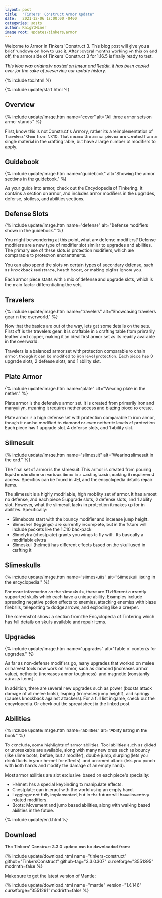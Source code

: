 ```yaml
---
layout: post
title:  "Tinkers' Construct Armor Update"
date:   2021-12-06 12:00:00 -0400
categories: posts
author: KnightMiner
image_root: updates/tinkers/armor
---
```


Welcome to Armor in Tinkers' Construct 3. This blog post will give you a brief rundown on how to use it. After several months working on this on and off, the armor side of Tinkers' Construct 3 for 1.16.5 is finally ready to test.

*This blog was originally posted [on Imgur](https://imgur.com/a/tinkers-construct-3-armor-wkYPPzp) and [Reddit](https://www.reddit.com/r/feedthebeast/comments/ra0t9g/comment/hnfjfax/?utm_source=share&utm_medium=web3x&utm_name=web3xcss&utm_term=1&utm_content=share_button). It has been copied over for the sake of preserving our update history.*

{% include toc.html %}

{% include update/start.html %}

## Overview

{% include update/image.html name="cover" alt="All three armor sets on armor stands." %}

First, know this is not Construct's Armory, rather its a reimplementation of Travelers' Gear from 1.7.10. That means the armor pieces are created from a single material in the crafting table, but have a large number of modifiers to apply.

## Guidebook

{% include update/image.html name="guidebook" alt="Showing the armor sections in the guidebook." %}

As your guide into armor, check out the Encyclopedia of Tinkering. It contains a section on armor, and includes armor modifiers in the upgrades, defense, slotless, and abilities sections.

## Defense Slots

{% include update/image.html name="defense" alt="Defense modifiers shown in the guidebook." %}

You might be wondering at this point, what are defense modifiers? Defense modifiers are a new type of modifier slot similar to upgrades and abilities. The primary use of these slots is protection modifiers, which are comparable to protection enchantments.

You can also spend the slots on certain types of secondary defense, such as knockback resistance, health boost, or making piglins ignore you.

Each armor piece starts with a mix of defense and upgrade slots, which is the main factor differentiating the sets.

## Travelers

{% include update/image.html name="travelers" alt="Showcasing travelers gear in the overworld." %}

Now that the basics are out of the way, lets get some details on the sets. First off is the travelers gear. It is craftable in a crafting table from primarily leather and copper, making it an ideal first armor set as its readily available in the overworld.

Travelers is a balanced armor set with protection comparable to chain armor, though it can be modified to iron level protection. Each piece has 3 upgrade slots, 2 defense slots, and 1 ability slot.

## Plate Armor

{% include update/image.html name="plate" alt="Wearing plate in the nether." %}

Plate armor is the defensive armor set. It is created from primarily iron and manyullyn, meaning it requires nether access and blazing blood to create.

Plate armor is a high defense set with protection comparable to iron armor, though it can be modified to diamond or even netherite levels of protection. Each piece has 1 upgrade slot, 4 defense slots, and 1 ability slot.

## Slimesuit

{% include update/image.html name="slimesuit" alt="Wearing slimesuit in the end." %}

The final set of armor is the slimesuit. This armor is created from pouring liquid enderslime on various items in a casting basin, making it require end access. Specifics can be found in JEI, and the encyclopedia details repair items.

The slimesuit is a highly modifiable, high mobility set of armor. It has almost no defense, and each piece 5 upgrade slots, 0 defense slots, and 1 ability slot. However, what the slimesuit lacks in protection it makes up for in abilities. Specifically:

* Slimeboots start with the bouncy modifier and increase jump height.
* Slimeshell (leggings) are currently incomplete, but in the future will include pockets like the 1.7.10 backpack
* Slimelytra (chestplate) grants you wings to fly with. Its basically a modifiable elytra
* Slimeskull (helmet) has different effects based on the skull used in crafting it.

## Slimeskulls

{% include update/image.html name="slimeskulls" alt="Slimeskull listing in the encyclopedia." %}

For more information on the slimeskulls, there are 11 different currently supported skulls which each have a unique ability. Examples include spreading negative potion effects to enemies, attacking enemies with blaze fireballs, teleporting to dodge arrows, and exploding like a creeper.

The screenshot shows a section from the Encyclopedia of Tinkering which has full details on skulls available and repair items.

## Upgrades

{% include update/image.html name="upgrades" alt="Table of contents for upgrades." %}

As far as non-defense modifiers go, many upgrades that worked on melee or harvest tools now work on armor, such as diamond (increases armor value), netherite (increases armor toughness), and magnetic (constantly attracts items).

In addition, there are several new upgrades such as power (boosts attack damage of all melee tools), leaping (increases jump height), and springy (causes knockback against attackers). For a full list in game, check out the encyclopedia. Or check out the spreadsheet in the linked post.

## Abilities

{% include update/image.html name="abilities" alt="Abilty listing in the book." %}

To conclude, some highlights of armor abilities. Tool abilities such as gilded or unbreakable are available, along with many new ones such as bouncy (like slime boots, before, but a modifer), double jump, slurping (lets you drink fluids in your helmet for effects), and unarmed attack (lets you punch with both hands and modify the damage of an empty hand).

Most armor abilities are slot exclusive, based on each piece's speciality:

* Helmet: has a special keybinding to manipulate effects.
* Chestplate: can interact with the world using an empty hand.
* Leggings: not fully implemented, but in the future will have inventory related modifiers.
* Boots: Movement and jump based abilities, along with walking based abilities in the future.

{% include update/end.html %}

## Download

The Tinkers' Construct 3.3.0 update can be downloaded from:

{% include update/download.html name="tinkers-construct" github="TinkersConstruct" github-tag="3.3.0.307" curseforge="3551295" modrinth=false %}

Make sure to get the latest version of Mantle:

{% include update/download.html name="mantle" version="1.6.146" curseforge="3551291" modrinth=false %}